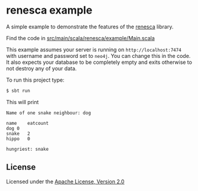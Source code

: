 # renesca example

A simple example to demonstrate the features of the [renesca](https://github.com/renesca/renesca) library.

Find the code in [src/main/scala/renesca/example/Main.scala](https://github.com/renesca/renesca-example/blob/master/src/main/scala/renesca/example/Main.scala)

This example assumes your server is running on `http://localhost:7474` with username and password set to `neo4j`.
You can change this in the code.
It also expects your database to be completely empty and exits otherwise to not destroy any of your data.

To run this project type:
```sh
$ sbt run
```


This will print

```
Name of one snake neighbour: dog

name	eatcount
dog	0
snake	2
hippo	0

hungriest: snake
```

## License
Licensed under the [Apache License, Version 2.0][Apache]

[Apache]: http://www.apache.org/licenses/LICENSE-2.0
